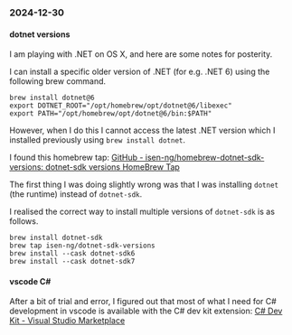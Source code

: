 ### 2024-12-30
#### dotnet versions
I am playing with .NET on OS X, and here are some notes for posterity.

I can install a specific older version of .NET (for e.g. .NET 6) using the following brew command.

```
brew install dotnet@6
export DOTNET_ROOT="/opt/homebrew/opt/dotnet@6/libexec"
export PATH="/opt/homebrew/opt/dotnet@6/bin:$PATH"
```

However, when I do this I cannot access the latest .NET version which I installed previously using `brew install dotnet`. 

I found this homebrew tap: [GitHub - isen-ng/homebrew-dotnet-sdk-versions: dotnet-sdk versions HomeBrew Tap](https://github.com/isen-ng/homebrew-dotnet-sdk-versions)

The first thing I was doing slightly wrong was that I was installing `dotnet` (the runtime) instead of `dotnet-sdk`.

I realised the correct way to install multiple versions of `dotnet-sdk` is as follows.

```
brew install dotnet-sdk
brew tap isen-ng/dotnet-sdk-versions
brew install --cask dotnet-sdk6
brew install --cask dotnet-sdk7
```

#### vscode C\#
After a bit of trial and error, I figured out that most of what I need for C# development in vscode is available with the C# dev kit extension: [C# Dev Kit - Visual Studio Marketplace](https://marketplace.visualstudio.com/items?itemName=ms-dotnettools.csdevkit)